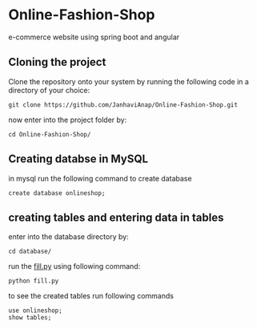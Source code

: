 # Online-Fashion-Shop
e-commerce website using spring boot and angular

## Cloning the project ##
Clone the repository onto your system by running the following code in a directory of your choice:
```
git clone https://github.com/JanhaviAnap/Online-Fashion-Shop.git
```
now enter into the project folder by:
```
cd Online-Fashion-Shop/
```

## Creating databse in MySQL ##
in mysql run the following command to create database
```
create database onlineshop;
```

## creating tables and entering data in tables ##
enter into the database directory by:
```
cd database/
```
run the [fill.py](https://github.com/JanhaviAnap/Online-Fashion-Shop/blob/main/database/fill.py) using following command:
```
python fill.py
```
to see the created tables run following commands
```
use onlineshop;
show tables;
```
